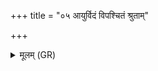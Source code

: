 +++
title = "०५ आयुर्विदं विपश्चितं श्रुताम्"

+++
<details><summary>मूलम् (GR)</summary>

आयुर्विदं विपश्चितं  
श्रुतां कण्वस्य वीरुधम् ।  
आहार्षं विश्वभेषजीम्  
अस्यादृष्टान् नि शमय ॥
</details>